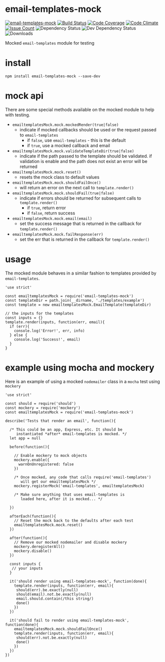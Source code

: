 # email-templates-mock

[![email-templates-mock](https://img.shields.io/npm/v/email-templates-mock.svg)](https://www.npmjs.com/package/email-templates-mock)
[![Build Status](https://img.shields.io/jenkins/s/https/jenkins.doublesharp.com/email-templates-mock.svg)](https://jenkins.doublesharp.com/job/email-templates-mock/)
[![Code Coverage](https://jenkins.doublesharp.com/userContent/badges/coverage/email-templates-mock.svg)](https://jenkins.doublesharp.com/job/email-templates-mock/)
[![Code Climate](https://codeclimate.com/github/doublesharp/email-templates-mock/badges/gpa.svg)](https://codeclimate.com/github/doublesharp/email-templates-mock)
[![Issue Count](https://codeclimate.com/github/doublesharp/email-templates-mock/badges/issue_count.svg)](https://codeclimate.com/github/doublesharp/email-templates-mock)
![Dependency Status](https://david-dm.org/doublesharp/email-templates-mock.svg)
![Dev Dependency Status](https://david-dm.org/doublesharp/email-templates-mock/dev-status.svg)
![Downloads](https://img.shields.io/npm/dt/email-templates-mock.svg)

Mocked `email-templates` module for testing

# install

```
npm install email-templates-mock --save-dev
```

# mock api
There are some special methods available on the mocked module to help with testing.

* `emailtemplatesMock.mock.mockedRender(true|false)`
  * indicate if mocked callbacks should be used or the request passed to `email-templates` 
    * if `false`, use `email-templates` - this is the default
    * if `true`, use a mocked callback and email
* `emailtemplatesMock.mock.validateTemplateDir(true|false)`
  * indicate if the path passed to the template should be validated. if validation is enable and the path does not exist an error will be returned
* `emailtemplatesMock.mock.reset()`
  * resets the mock class to default values
* `emailtemplatesMock.mock.shouldFailOnce()`
  * will return an error on the next call to `template.render()`
* `emailtemplatesMock.mock.shouldFail(true|false)`
  * indicate if errors should be returned for subsequent calls to `template.render()`
    * if `true`, return error
    * if `false`, return success
* `emailtemplatesMock.mock.email(email)`
  * set the success message that is returned in the callback for `template.render()`
* `emailtemplatesMock.mock.failResponse(err)`
  * set the err that is returned in the callback for `template.render()`

# usage
The mocked module behaves in a similar fashion to templates provided by `email-templates`.

```
'use strict'

const emailtemplatesMock = require('email-templates-mock')
const templateDir = path.join(__dirname, './templates/example')
const template = new emailtemplatesMock.EmailTemplate(templateDir)

// the inputs for the templates
const inputs = {}
template.render(inputs, function(err, email){
  if (err){
    console.log('Error!', err, info)
  } else {
    console.log('Success!', email)
  }
}
```

# example using mocha and mockery
Here is an example of using a mocked `nodemailer` class in a `mocha` test using `mockery`

```
'use strict'

const should = require('should')
const mockery = require('mockery')
const emailtemplatesMock = require('email-templates-mock')

describe('Tests that render an email', function(){

  /* This could be an app, Express, etc. It should be  
     instantiated *after* email-templates is mocked. */
  let app = null

  before(function(){

    // Enable mockery to mock objects
    mockery.enable({
      warnOnUnregistered: false
    })
    
    /* Once mocked, any code that calls require('email-templates') 
       will get our emailtemplatesMock */
    mockery.registerMock('email-templates', emailtemplatesMock)
    
    /* Make sure anything that uses email-templates is 
       loaded here, after it is mocked... */
       
  })
  
  afterEach(function(){
    // Reset the mock back to the defaults after each test
    emailtemplatesMock.mock.reset()
  })
  
  after(function(){
    // Remove our mocked nodemailer and disable mockery
    mockery.deregisterAll()
    mockery.disable()
  })
  
  const inputs {
   // your inputs
  }
  
  it('should render using email-templates-mock', function(done){
    template.render(inputs, function(err, email){
     should(err).be.exactly(null)
     should(email).not.be.exactly(null)
     email.should.contain(/this string/)
     done()
    })
  })
  
  it('should fail to render using email-templates-mock', function(done){
    emailtemplatesMock.mock.shouldFailOnce()
    template.render(inputs, function(err, email){
     should(err).not.be.exactly(null)
     done()
    })
  })
})
```
